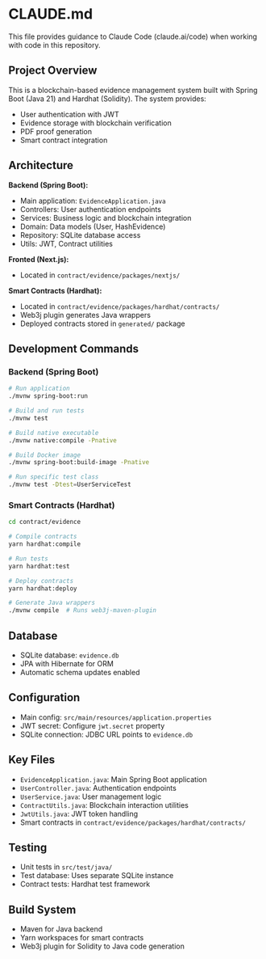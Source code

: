 # CLAUDE.md

This file provides guidance to Claude Code (claude.ai/code) when working with code in this repository.

## Project Overview

This is a blockchain-based evidence management system built with Spring Boot (Java 21) and Hardhat (Solidity). The system provides:
- User authentication with JWT
- Evidence storage with blockchain verification
- PDF proof generation
- Smart contract integration

## Architecture

**Backend (Spring Boot):**
- Main application: `EvidenceApplication.java`
- Controllers: User authentication endpoints
- Services: Business logic and blockchain integration
- Domain: Data models (User, HashEvidence)
- Repository: SQLite database access
- Utils: JWT, Contract utilities

**Fronted (Next.js):**
- Located in `contract/evidence/packages/nextjs/`

**Smart Contracts (Hardhat):**
- Located in `contract/evidence/packages/hardhat/contracts/`
- Web3j plugin generates Java wrappers
- Deployed contracts stored in `generated/` package

## Development Commands

### Backend (Spring Boot)
```bash
# Run application
./mvnw spring-boot:run

# Build and run tests
./mvnw test

# Build native executable
./mvnw native:compile -Pnative

# Build Docker image
./mvnw spring-boot:build-image -Pnative

# Run specific test class
./mvnw test -Dtest=UserServiceTest
```

### Smart Contracts (Hardhat)
```bash
cd contract/evidence

# Compile contracts
yarn hardhat:compile

# Run tests
yarn hardhat:test

# Deploy contracts
yarn hardhat:deploy

# Generate Java wrappers
./mvnw compile  # Runs web3j-maven-plugin
```

## Database
- SQLite database: `evidence.db`
- JPA with Hibernate for ORM
- Automatic schema updates enabled

## Configuration
- Main config: `src/main/resources/application.properties`
- JWT secret: Configure `jwt.secret` property
- SQLite connection: JDBC URL points to `evidence.db`

## Key Files
- `EvidenceApplication.java`: Main Spring Boot application
- `UserController.java`: Authentication endpoints
- `UserService.java`: User management logic
- `ContractUtils.java`: Blockchain interaction utilities
- `JwtUtils.java`: JWT token handling
- Smart contracts in `contract/evidence/packages/hardhat/contracts/`

## Testing
- Unit tests in `src/test/java/`
- Test database: Uses separate SQLite instance
- Contract tests: Hardhat test framework

## Build System
- Maven for Java backend
- Yarn workspaces for smart contracts
- Web3j plugin for Solidity to Java code generation